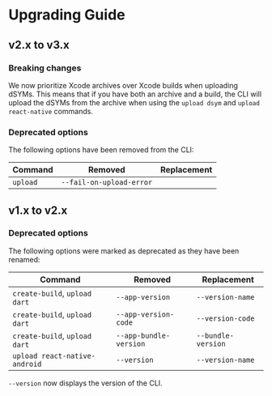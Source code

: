 # Upgrading Guide

## v2.x to v3.x

### Breaking changes

We now prioritize Xcode archives over Xcode builds when uploading dSYMs. This means that if you have both an archive and a build, the CLI will upload the dSYMs from the archive when using the `upload dsym` and `upload react-native` commands.

### Deprecated options

The following options have been removed from the CLI:

| Command                       | Removed                  | Replacement        |
|-------------------------------|--------------------------| ------------------ |
| `upload`                       | `--fail-on-upload-error` |   | 


## v1.x to v2.x

### Deprecated options

The following options were marked as deprecated as they have been renamed:

| Command                       | Removed                | Replacement        |
| ----------------------------- | ---------------------- | ------------------ |
| `create-build`, `upload dart` | `--app-version`        | `--version-name`   | 
| `create-build`, `upload dart` | `--app-version-code`   | `--version-code`   | 
| `create-build`, `upload dart` | `--app-bundle-version` | `--bundle-version` | 
| `upload react-native-android` | `--version`            | `--version-name`   | 

`--version` now displays the version of the CLI.